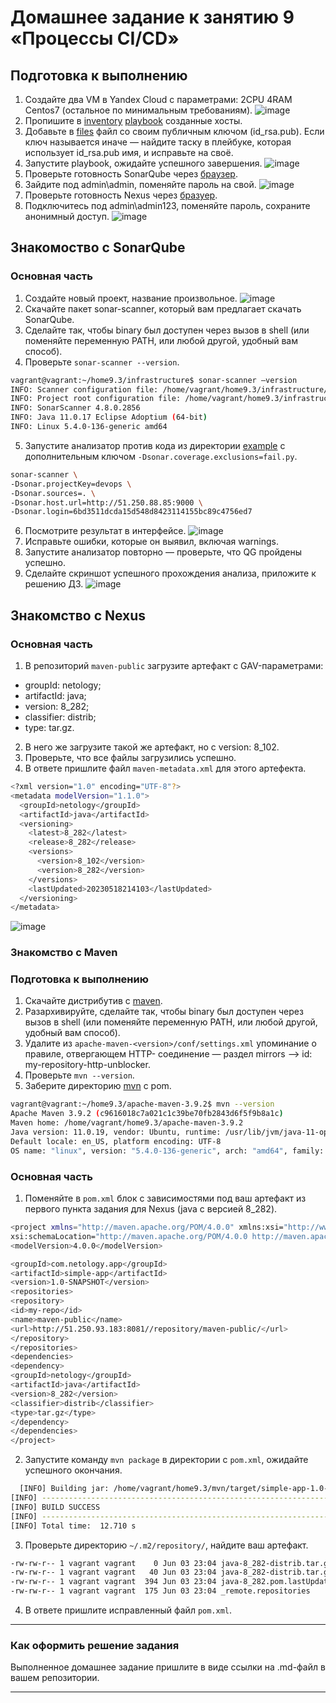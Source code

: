 # Домашнее задание к занятию 9 «Процессы CI/CD»

## Подготовка к выполнению

1. Создайте два VM в Yandex Cloud с параметрами: 2CPU 4RAM Centos7 (остальное по минимальным требованиям).
![image](https://github.com/GribovMaksim/devops-netology/assets/112322500/3c0c612a-2e39-4f9b-9654-868be6fc449b)
2. Пропишите в [inventory](./infrastructure/inventory/cicd/hosts.yml) [playbook](./infrastructure/site.yml) созданные хосты.
3. Добавьте в [files](./infrastructure/files/) файл со своим публичным ключом (id_rsa.pub). Если ключ называется иначе — найдите таску в плейбуке, которая использует id_rsa.pub имя, и исправьте на своё.
4. Запустите playbook, ожидайте успешного завершения.
![image](https://github.com/GribovMaksim/devops-netology/assets/112322500/ef8a98bf-2e73-4925-ab02-b12abf25b55e)
5. Проверьте готовность SonarQube через [браузер](http://localhost:9000).
6. Зайдите под admin\admin, поменяйте пароль на свой.
![image](https://github.com/GribovMaksim/devops-netology/assets/112322500/0621329a-0b57-42f4-bdb7-181129cc8a37)
7.  Проверьте готовность Nexus через [бразуер](http://localhost:8081).
8. Подключитесь под admin\admin123, поменяйте пароль, сохраните анонимный доступ.
![image](https://github.com/GribovMaksim/devops-netology/assets/112322500/ed31c008-c42a-4a9b-9279-ae468d98f4b1)

## Знакомоство с SonarQube

### Основная часть

1. Создайте новый проект, название произвольное.
![image](https://github.com/GribovMaksim/devops-netology/assets/112322500/b295a258-6322-4516-b0fc-9e295c08d8ee)
2. Скачайте пакет sonar-scanner, который вам предлагает скачать SonarQube.
3. Сделайте так, чтобы binary был доступен через вызов в shell (или поменяйте переменную PATH, или любой другой, удобный вам способ).
4. Проверьте `sonar-scanner --version`.
```bash
vagrant@vagrant:~/home9.3/infrastructure$ sonar-scanner —version
INFO: Scanner configuration file: /home/vagrant/home9.3/infrastructure/sonar-scanner-4.8.0.2856-linux/conf/sonar-scanner.properties
INFO: Project root configuration file: /home/vagrant/home9.3/infrastructure/sonar-project.properties
INFO: SonarScanner 4.8.0.2856
INFO: Java 11.0.17 Eclipse Adoptium (64-bit)
INFO: Linux 5.4.0-136-generic amd64
```
5. Запустите анализатор против кода из директории [example](./example) с дополнительным ключом `-Dsonar.coverage.exclusions=fail.py`.
```bash
sonar-scanner \
-Dsonar.projectKey=devops \
-Dsonar.sources=. \
-Dsonar.host.url=http://51.250.88.85:9000 \
-Dsonar.login=6bd3511dcda15d548d8423114155bc89c4756ed7
```
6. Посмотрите результат в интерфейсе.
![image](https://github.com/GribovMaksim/devops-netology/assets/112322500/dce2174f-d342-416e-95f3-ed9e7a778ee5)
7. Исправьте ошибки, которые он выявил, включая warnings.
8. Запустите анализатор повторно — проверьте, что QG пройдены успешно.
9. Сделайте скриншот успешного прохождения анализа, приложите к решению ДЗ.
![image](https://github.com/GribovMaksim/devops-netology/assets/112322500/d828e27b-03db-4359-8346-54140130699a)

## Знакомство с Nexus

### Основная часть

1. В репозиторий `maven-public` загрузите артефакт с GAV-параметрами:

 *    groupId: netology;
 *    artifactId: java;
 *    version: 8_282;
 *    classifier: distrib;
 *    type: tar.gz.
   
2. В него же загрузите такой же артефакт, но с version: 8_102.
3. Проверьте, что все файлы загрузились успешно.
4. В ответе пришлите файл `maven-metadata.xml` для этого артефекта.
```bash
<?xml version="1.0" encoding="UTF-8"?>
<metadata modelVersion="1.1.0">
  <groupId>netology</groupId>
  <artifactId>java</artifactId>
  <versioning>
    <latest>8_282</latest>
    <release>8_282</release>
    <versions>
      <version>8_102</version>
      <version>8_282</version>
    </versions>
    <lastUpdated>20230518214103</lastUpdated>
  </versioning>
</metadata>
```
![image](https://github.com/GribovMaksim/devops-netology/assets/112322500/87199eb0-e1c2-41b8-acb6-bda382be1caa)

### Знакомство с Maven

### Подготовка к выполнению

1. Скачайте дистрибутив с [maven](https://maven.apache.org/download.cgi).
2. Разархивируйте, сделайте так, чтобы binary был доступен через вызов в shell (или поменяйте переменную PATH, или любой другой, удобный вам способ).
3. Удалите из `apache-maven-<version>/conf/settings.xml` упоминание о правиле, отвергающем HTTP- соединение — раздел mirrors —> id: my-repository-http-unblocker.
4. Проверьте `mvn --version`.
5. Заберите директорию [mvn](./mvn) с pom.
```bash
vagrant@vagrant:~/home9.3/apache-maven-3.9.2$ mvn --version
Apache Maven 3.9.2 (c9616018c7a021c1c39be70fb2843d6f5f9b8a1c)
Maven home: /home/vagrant/home9.3/apache-maven-3.9.2
Java version: 11.0.19, vendor: Ubuntu, runtime: /usr/lib/jvm/java-11-openjdk-amd64
Default locale: en_US, platform encoding: UTF-8
OS name: "linux", version: "5.4.0-136-generic", arch: "amd64", family: "unix"
```

### Основная часть

1. Поменяйте в `pom.xml` блок с зависимостями под ваш артефакт из первого пункта задания для Nexus (java с версией 8_282).
```bash 
<project xmlns="http://maven.apache.org/POM/4.0.0" xmlns:xsi="http://www.w3.org/2001/XMLSchema-instance"
xsi:schemaLocation="http://maven.apache.org/POM/4.0.0 http://maven.apache.org/xsd/maven-4.0.0.xsd">
<modelVersion>4.0.0</modelVersion>

<groupId>com.netology.app</groupId>
<artifactId>simple-app</artifactId>
<version>1.0-SNAPSHOT</version>
<repositories>
<repository>
<id>my-repo</id>
<name>maven-public</name>
<url>http://51.250.93.183:8081//repository/maven-public/</url>
</repository>
</repositories>
<dependencies>
<dependency>
<groupId>netology</groupId>
<artifactId>java</artifactId>
<version>8_282</version>
<classifier>distrib</classifier>
<type>tar.gz</type>
</dependency>
</dependencies>
</project>
```
2. Запустите команду `mvn package` в директории с `pom.xml`, ожидайте успешного окончания.
```bash 
  [INFO] Building jar: /home/vagrant/home9.3/mvn/target/simple-app-1.0-SNAPSHOT.jar
[INFO] ------------------------------------------------------------------------
[INFO] BUILD SUCCESS
[INFO] ------------------------------------------------------------------------
[INFO] Total time:  12.710 s
```
3. Проверьте директорию `~/.m2/repository/`, найдите ваш артефакт.
```bash
-rw-rw-r-- 1 vagrant vagrant    0 Jun 03 23:04 java-8_282-distrib.tar.gz
-rw-rw-r-- 1 vagrant vagrant   40 Jun 03 23:04 java-8_282-distrib.tar.gz.sha1
-rw-rw-r-- 1 vagrant vagrant  394 Jun 03 23:04 java-8_282.pom.lastUpdated
-rw-rw-r-- 1 vagrant vagrant  175 Jun 03 23:04 _remote.repositories
```
4. В ответе пришлите исправленный файл `pom.xml`.

---

### Как оформить решение задания

Выполненное домашнее задание пришлите в виде ссылки на .md-файл в вашем репозитории.

---
